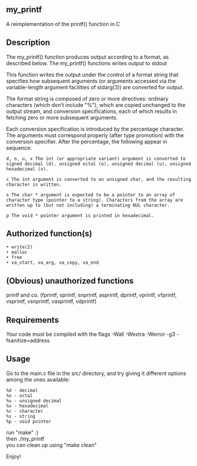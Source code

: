 ## my_printf  

A reimplementation of the printf() function in C

## Description  

The my_printf() function produces output according to a format, as described below. The my_printf() functions writes output to stdout  

This function writes the output under the control of a format string that specifies how subsequent arguments (or arguments accessed via the variable-length argument facilities of stdarg(3)) are converted for output.  

The format string is composed of zero or more directives: ordinary characters (which don't include "%"), which are copied unchanged to the output stream, and conversion specifications, each of which results in fetching zero or more subsequent arguments.  

Each conversion specification is introduced by the percentage character. The arguments must correspond properly (after type promotion) with the conversion specifier. After the percentage, the following appear in sequence:  

    d, o, u, x The int (or appropriate variant) argument is converted to signed decimal (d). unsigned octal (o), unsigned decimal (u), unsigned hexadecimal (x).  
    
    c The int argument is converted to an unsigned char, and the resulting character is written.  
    
    s The char * argument is expected to be a pointer to an array of character type (pointer to a string). Characters from the array are written up to (but not including) a terminating NUL character.  
    
    p The void * pointer argument is printed in hexadecimal.  

## Authorized function(s)  

    • write(2)  
    • malloc  
    • free  
    • va_start, va_arg, va_copy, va_end  
    
## (Obvious) unauthorized functions  

printf and co. (fprintf, sprintf, snprintf, asprintf, dprintf, vprintf, vfprintf, vsprintf, vsnprintf, vasprintf, vdprintf)  

## Requirements  

Your code must be compiled with the flags -Wall -Wextra -Werror -g3 -fsanitize=address

## Usage

Go to the main.c file in the src/ directory, and try giving it different options among the ones available:  
	
    %d - decimal  
    %o - octal  
    %u - unsigned decimal  
    %x - hexadecimal  
    %c - character  
    %s - string  
    %p - void pointer  

run "make" :)  
then ./my_printf  
you can clean up using "make clean"  

Enjoy!
